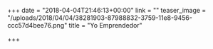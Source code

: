 +++
date = "2018-04-04T21:46:13+00:00"
link = ""
teaser_image = "/uploads/2018/04/04/38281903-87988832-3759-11e8-9456-ccc57d4bee76.png"
title = "Yo Emprendedor"

+++

